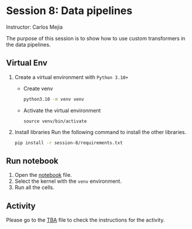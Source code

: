 # Session 8: Data pipelines
Instructor: Carlos Mejia

The purpose of this session is to show how to use custom transformers in the data pipelines.


## Virtual Env
1. Create a virtual environment with `Python 3.10+`
    * Create venv
        ```bash
        python3.10 -m venv venv
        ```

    * Activate the virtual environment
        ```
        source venv/bin/activate
        ```

2. Install libraries
    Run the following command to install the other libraries.

    ```bash
    pip install -r session-8/requirements.txt
    ```

## Run notebook
1. Open the [notebook](4_creating_pipeline.ipynb) file.
2. Select the kernel with the `venv` environment.
3. Run all the cells.

## Activity
Please go to the [TBA](tba) file to check the instructions for the activity.